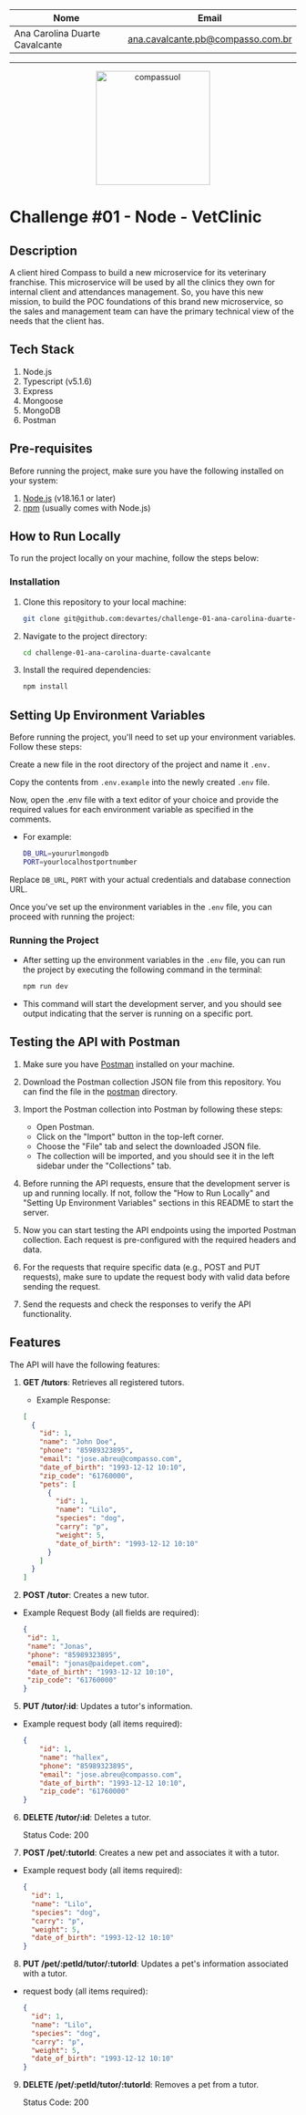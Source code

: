<div align="center">

  
| Nome     |      Email    |
|----------|:-------------:|
| Ana Carolina Duarte Cavalcante |   ana.cavalcante.pb@compasso.com.br |
  
</div>


---------------------------------------------------------------------


<div align="center">
<a href="/">
  <img src="https://stc.uol.com/g/sobreuol/images/footer/compass-logo.svg?v=3.9.44" alt="compassuol" width="200">
</a>
</div>

# Challenge #01 - Node - VetClinic

## Description
A client hired Compass to build a new microservice for its veterinary franchise. This microservice
will be used by all the clinics they own for internal client and attendances management.
So, you have this new mission, to build the POC foundations of this brand new microservice,
so the sales and management team can have the primary technical view of the needs
that the client has.

## Tech Stack

1. Node.js
2. Typescript (v5.1.6)
3. Express
4. Mongoose
5. MongoDB
6. Postman

## Pre-requisites

Before running the project, make sure you have the following installed on your system:

1. [Node.js](https://nodejs.org/) (v18.16.1 or later)
2. [npm](https://www.npmjs.com/) (usually comes with Node.js)


## How to Run Locally

To run the project locally on your machine, follow the steps below:

### Installation

1. Clone this repository to your local machine:

   ```bash
   git clone git@github.com:devartes/challenge-01-ana-carolina-duarte-cavalcante.git

2. Navigate to the project directory:
   
   ```bash
   cd challenge-01-ana-carolina-duarte-cavalcante

3. Install the required dependencies:

   ```bash
   npm install

## Setting Up Environment Variables

Before running the project, you'll need to set up your environment variables. Follow these steps:

Create a new file in the root directory of the project and name it `.env.`

Copy the contents from `.env.example` into the newly created `.env` file.

Now, open the .env file with a text editor of your choice and provide the required values for each environment variable as specified in the comments.

- For example:

   ```bash
   DB_URL=yoururlmongodb
   PORT=yourlocalhostportnumber

Replace `DB_URL`, `PORT` with your actual credentials and database connection URL.

Once you've set up the environment variables in the `.env` file, you can proceed with running the project:

### Running the Project

- After setting up the environment variables in the `.env` file, you can run the project by executing the following command in the terminal:

   ```bash
   npm run dev

- This command will start the development server, and you should see output indicating that the server is running on a specific port. 

## Testing the API with Postman

1. Make sure you have [Postman](https://www.postman.com/downloads/) installed on your machine.

2. Download the Postman collection JSON file from this repository. You can find the file in the [postman](./postman) directory.

3. Import the Postman collection into Postman by following these steps:
   - Open Postman.
   - Click on the "Import" button in the top-left corner.
   - Choose the "File" tab and select the downloaded JSON file.
   - The collection will be imported, and you should see it in the left sidebar under the "Collections" tab.

4. Before running the API requests, ensure that the development server is up and running locally. If not, follow the "How to Run Locally" and "Setting Up Environment Variables" sections in this README to start the server.

5. Now you can start testing the API endpoints using the imported Postman collection. Each request is pre-configured with the required headers and data.

6. For the requests that require specific data (e.g., POST and PUT requests), make sure to update the request body with valid data before sending the request.

7. Send the requests and check the responses to verify the API functionality.

## Features

The API will have the following features:

1. **GET /tutors**: Retrieves all registered tutors.
   
    - Example Response:
   ```json
   [
     {
       "id": 1,
       "name": "John Doe",
       "phone": "85989323895",
       "email": "jose.abreu@compasso.com",
       "date_of_birth": "1993-12-12 10:10",
       "zip_code": "61760000",
       "pets": [
         {
           "id": 1,
           "name": "Lilo",
           "species": "dog",
           "carry": "p",
           "weight": 5,
           "date_of_birth": "1993-12-12 10:10"
         }
       ]
     }
   ]
   
2. **POST /tutor**: Creates a new tutor.

 - Example Request Body (all fields are required):
   ```json
   {
    "id": 1,
    "name": "Jonas",
    "phone": "85989323895",
    "email": "jonas@paidepet.com",
    "date_of_birth": "1993-12-12 10:10",
    "zip_code": "61760000"
   }    
   
5. **PUT /tutor/:id**: Updates a tutor's information.

 - Example request body (all items required):
   ```json
   {
       "id": 1,
       "name": "hallex",
       "phone": "85989323895",
       "email": "jose.abreu@compasso.com",
       "date_of_birth": "1993-12-12 10:10",
       "zip_code": "61760000"
   }

6. **DELETE /tutor/:id**: Deletes a tutor.
 
   Status Code: 200

8. **POST /pet/:tutorId**: Creates a new pet and associates it with a tutor.

  - Example request body (all items required):
     ```json
     {
       "id": 1,
       "name": "Lilo",
       "species": "dog",
       "carry": "p",
       "weight": 5,
       "date_of_birth": "1993-12-12 10:10"
     }

8. **PUT /pet/:petId/tutor/:tutorId**: Updates a pet's information associated with a tutor.

-  request body (all items required):
     ```json
   {
       "id": 1,
       "name": "Lilo",
       "species": "dog",
       "carry": "p",
       "weight": 5,
       "date_of_birth": "1993-12-12 10:10"
    }

9. **DELETE /pet/:petId/tutor/:tutorId**: Removes a pet from a tutor.

   Status Code: 200







  
